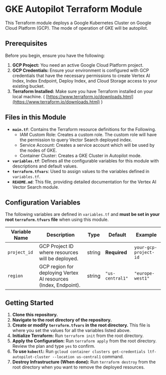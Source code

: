 # GKE Autopilot Terraform Module

This Terraform module deploys a Google Kubernetes Cluster on Google Cloud Platform (GCP). The mode of operation of GKE will be autopilot.

## Prerequisites

Before you begin, ensure you have the following:

1.  **GCP Project:** You need an active Google Cloud Platform project.
2.  **GCP Credentials:**  Ensure your environment is configured with GCP credentials that have the necessary permissions to create Vertex AI Index, Index Endpoint, Deploy Index, and Cloud Storage access to your existing bucket.
3.  **Terraform Installed:**  Make sure you have Terraform installed on your local machine. ( [https://www.terraform.io/downloads.html](https://www.terraform.io/downloads.html) )

## Files in this Module

*   **`main.tf`**: Contains the Terraform resource definitions for the Following.
    * IAM Custom Role: Creates a custom role. The custom role will have the permission to query Vector Search deployed index.
    * Service Account: Creates a service account which will be used by the nodes of GKE.
    * Container Cluster: Creates a GKE Cluster in Autopilot mode.
*   **`variables.tf`**: Defines all the configurable variables for this module with descriptions and default values.
*   **`terraform.tfvars`**: Used to assign values to the variables defined in `variables.tf`.
*   **`README.md`**: This file, providing detailed documentation for the Vertex AI Vector Search module.

## Configuration Variables

The following variables are defined in `variables.tf` and **must be set in your root `terraform.tfvars` file** when using this module.

| Variable Name                                   | Description                                                                                                                                | Type    | Default                      | Example                                                                     |
| ----------------------------------------------- | ------------------------------------------------------------------------------------------------------------------------------------------ | ------- | ---------------------------- | --------------------------------------------------------------------------- |
| `project_id`                                    | GCP Project ID where resources will be deployed.                                                                                             | string  | **Required**                 | `your-gcp-project-id`                                                     |
| `region`                                        | GCP region for deploying Vertex AI resources (Index, Endpoint).                                                                          | string  | `"us-central1"`              | `"europe-west1"`                                                            |


## Getting Started

1.  **Clone this repository.**
2.  **Navigate to the root directory of the repository.**
3.  **Create or modify `terraform.tfvars` in the root directory.**  This file is where you set the values for all the variables listed above.
4.  **Initialize Terraform:** Run `terraform init` from the root directory.
5.  **Apply the Configuration:** Run `terraform apply` from the root directory. Review the plan and type `yes` to confirm.
6.  **To use `kubectl`:** Run `gcloud container clusters get-credentials ltf-autopilot-cluster --location us-central1` command.
7.  **Destroy Infrastructure (When done):** Run `terraform destroy` from the root directory when you want to remove the deployed resources.
